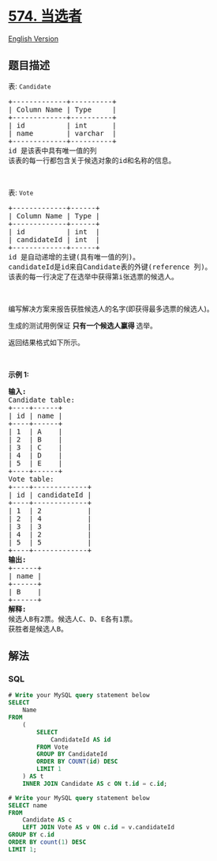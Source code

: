 # [574. 当选者](https://leetcode.cn/problems/winning-candidate)

[English Version](/solution/0500-0599/0574.Winning%20Candidate/README_EN.md)

## 题目描述

<!-- 这里写题目描述 -->

<p>表: <code>Candidate</code></p>

<pre>
+-------------+----------+
| Column Name | Type     |
+-------------+----------+
| id          | int      |
| name        | varchar  |
+-------------+----------+
id 是该表中具有唯一值的列
该表的每一行都包含关于候选对象的id和名称的信息。</pre>

<p>&nbsp;</p>

<p>表:&nbsp;<code>Vote</code></p>

<pre>
+-------------+------+
| Column Name | Type |
+-------------+------+
| id          | int  |
| candidateId | int  |
+-------------+------+
id 是自动递增的主键(具有唯一值的列)。
candidateId是id来自Candidate表的外键(reference 列)。
该表的每一行决定了在选举中获得第i张选票的候选人。</pre>

<p>&nbsp;</p>

<p>编写解决方案来报告获胜候选人的名字(即获得最多选票的候选人)。</p>

<p>生成的测试用例保证&nbsp;<strong>只有一个候选人赢得&nbsp;</strong>选举。</p>

<p>返回结果格式如下所示。</p>

<p>&nbsp;</p>

<p><strong>示例 1:</strong></p>

<pre>
<strong>输入:</strong> 
Candidate table:
+----+------+
| id | name |
+----+------+
| 1  | A    |
| 2  | B    |
| 3  | C    |
| 4  | D    |
| 5  | E    |
+----+------+
Vote table:
+----+-------------+
| id | candidateId |
+----+-------------+
| 1  | 2           |
| 2  | 4           |
| 3  | 3           |
| 4  | 2           |
| 5  | 5           |
+----+-------------+
<strong>输出:</strong> 
+------+
| name |
+------+
| B    |
+------+
<strong>解释:</strong> 
候选人B有2票。候选人C、D、E各有1票。
获胜者是候选人B。</pre>

## 解法

<!-- 这里可写通用的实现逻辑 -->

<!-- tabs:start -->

### **SQL**

```sql
# Write your MySQL query statement below
SELECT
    Name
FROM
    (
        SELECT
            CandidateId AS id
        FROM Vote
        GROUP BY CandidateId
        ORDER BY COUNT(id) DESC
        LIMIT 1
    ) AS t
    INNER JOIN Candidate AS c ON t.id = c.id;
```

```sql
# Write your MySQL query statement below
SELECT name
FROM
    Candidate AS c
    LEFT JOIN Vote AS v ON c.id = v.candidateId
GROUP BY c.id
ORDER BY count(1) DESC
LIMIT 1;
```

<!-- tabs:end -->
